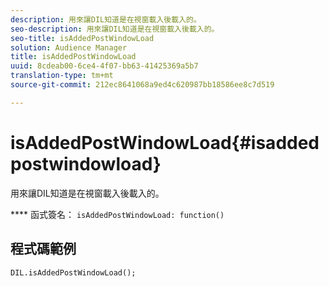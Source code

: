 ```yaml
---
description: 用來讓DIL知道是在視窗載入後載入的。
seo-description: 用來讓DIL知道是在視窗載入後載入的。
seo-title: isAddedPostWindowLoad
solution: Audience Manager
title: isAddedPostWindowLoad
uuid: 8cdeab00-6ce4-4f07-bb63-41425369a5b7
translation-type: tm+mt
source-git-commit: 212ec8641068a9ed4c620987bb18586ee8c7d519

---
```



# isAddedPostWindowLoad{#isaddedpostwindowload}

用來讓DIL知道是在視窗載入後載入的。

**** 函式簽名： `isAddedPostWindowLoad: function()`

<!--
r_dil_added_post_window_load.xml
-->

## 程式碼範例

```
DIL.isAddedPostWindowLoad();
```
